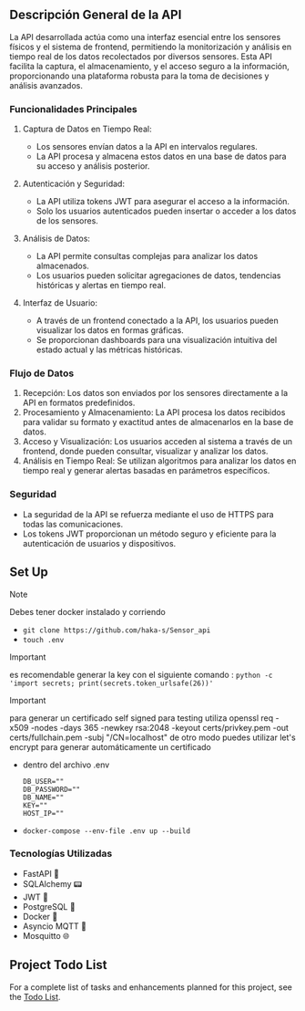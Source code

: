 Descripción General de la API
-----------------------------

La API desarrollada actúa como una interfaz esencial entre los sensores físicos y el sistema de frontend, permitiendo la monitorización y análisis en tiempo real de los datos recolectados por diversos sensores. Esta API facilita la captura, el almacenamiento, y el acceso seguro a la información, proporcionando una plataforma robusta para la toma de decisiones y análisis avanzados.

### Funcionalidades Principales

1.  Captura de Datos en Tiempo Real:

    -   Los sensores envían datos a la API en intervalos regulares.
    -   La API procesa y almacena estos datos en una base de datos para su acceso y análisis posterior.
2.  Autenticación y Seguridad:

    -   La API utiliza tokens JWT para asegurar el acceso a la información.
    -   Solo los usuarios autenticados pueden insertar o acceder a los datos de los sensores.
3.  Análisis de Datos:

    -   La API permite consultas complejas para analizar los datos almacenados.
    -   Los usuarios pueden solicitar agregaciones de datos, tendencias históricas y alertas en tiempo real.
4.  Interfaz de Usuario:

    -   A través de un frontend conectado a la API, los usuarios pueden visualizar los datos en formas gráficas.
    -   Se proporcionan dashboards para una visualización intuitiva del estado actual y las métricas históricas.

### Flujo de Datos

1.  Recepción: Los datos son enviados por los sensores directamente a la API en formatos predefinidos.
2.  Procesamiento y Almacenamiento: La API procesa los datos recibidos para validar su formato y exactitud antes de almacenarlos en la base de datos.
3.  Acceso y Visualización: Los usuarios acceden al sistema a través de un frontend, donde pueden consultar, visualizar y analizar los datos.
4.  Análisis en Tiempo Real: Se utilizan algoritmos para analizar los datos en tiempo real y generar alertas basadas en parámetros específicos.

### Seguridad

-   La seguridad de la API se refuerza mediante el uso de HTTPS para todas las comunicaciones.
-   Los tokens JWT proporcionan un método seguro y eficiente para la autenticación de usuarios y dispositivos.

## Set Up
> [!NOTE]
> Debes tener docker instalado y corriendo
-   `git clone https://github.com/haka-s/Sensor_api`
-   `touch .env`
> [!IMPORTANT]
> es recomendable generar la key con el siguiente comando : `python -c 'import secrets; print(secrets.token_urlsafe(26))'`

> [!IMPORTANT]
> para generar un certificado self signed para testing utiliza openssl req -x509 -nodes -days 365 -newkey rsa:2048 -keyout certs/privkey.pem -out certs/fullchain.pem -subj "/CN=localhost"
> de otro modo puedes utilizar let's encrypt para generar automáticamente un certificado

-   dentro del archivo .env
    ```
    DB_USER=""
    DB_PASSWORD=""
    DB_NAME=""
    KEY=""
    HOST_IP=""
    ```
-   `docker-compose --env-file .env up --build`


### Tecnologías Utilizadas

-   FastAPI 🚪
-   SQLAlchemy 📟
-   JWT 🔐
-   PostgreSQL 🔑
-   Docker 🐳
-   Asyncio MQTT 📢
-   Mosquitto 🌐

## Project Todo List

For a complete list of tasks and enhancements planned for this project, see the [Todo List](ToDo.md).
